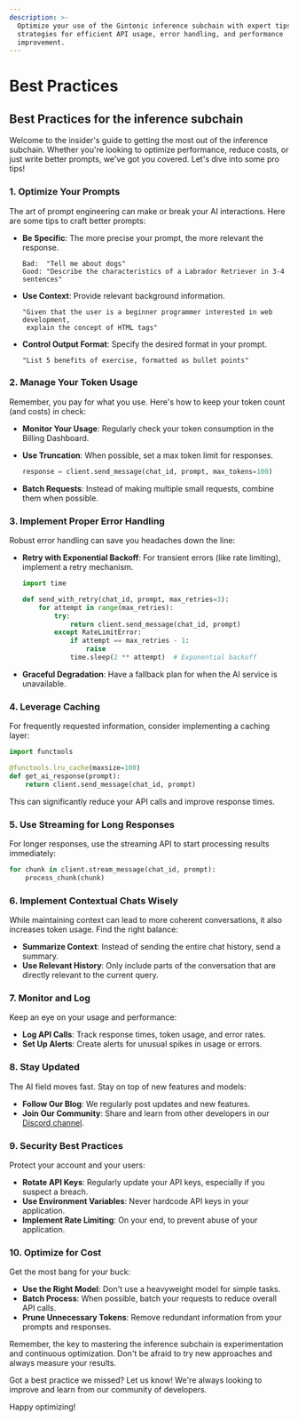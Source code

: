 ```yaml
---
description: >-
  Optimize your use of the Gintonic inference subchain with expert tips. Learn
  strategies for efficient API usage, error handling, and performance
  improvement.
---
```


# Best Practices

## Best Practices for the inference subchain

Welcome to the insider's guide to getting the most out of the inference subchain. Whether you're looking to optimize performance, reduce costs, or just write better prompts, we've got you covered. Let's dive into some pro tips!

### 1. Optimize Your Prompts

The art of prompt engineering can make or break your AI interactions. Here are some tips to craft better prompts:

*   **Be Specific**: The more precise your prompt, the more relevant the response.

    ```
    Bad:  "Tell me about dogs"
    Good: "Describe the characteristics of a Labrador Retriever in 3-4 sentences"
    ```
*   **Use Context**: Provide relevant background information.

    ```
    "Given that the user is a beginner programmer interested in web development, 
     explain the concept of HTML tags"
    ```
*   **Control Output Format**: Specify the desired format in your prompt.

    ```
    "List 5 benefits of exercise, formatted as bullet points"
    ```

### 2. Manage Your Token Usage

Remember, you pay for what you use. Here's how to keep your token count (and costs) in check:

* **Monitor Your Usage**: Regularly check your token consumption in the Billing Dashboard.
*   **Use Truncation**: When possible, set a max token limit for responses.

    ```python
    response = client.send_message(chat_id, prompt, max_tokens=100)
    ```
* **Batch Requests**: Instead of making multiple small requests, combine them when possible.

### 3. Implement Proper Error Handling

Robust error handling can save you headaches down the line:

*   **Retry with Exponential Backoff**: For transient errors (like rate limiting), implement a retry mechanism.

    ```python
    import time

    def send_with_retry(chat_id, prompt, max_retries=3):
        for attempt in range(max_retries):
            try:
                return client.send_message(chat_id, prompt)
            except RateLimitError:
                if attempt == max_retries - 1:
                    raise
                time.sleep(2 ** attempt)  # Exponential backoff
    ```
* **Graceful Degradation**: Have a fallback plan for when the AI service is unavailable.

### 4. Leverage Caching

For frequently requested information, consider implementing a caching layer:

```python
import functools

@functools.lru_cache(maxsize=100)
def get_ai_response(prompt):
    return client.send_message(chat_id, prompt)
```

This can significantly reduce your API calls and improve response times.

### 5. Use Streaming for Long Responses

For longer responses, use the streaming API to start processing results immediately:

```python
for chunk in client.stream_message(chat_id, prompt):
    process_chunk(chunk)
```

### 6. Implement Contextual Chats Wisely

While maintaining context can lead to more coherent conversations, it also increases token usage. Find the right balance:

* **Summarize Context**: Instead of sending the entire chat history, send a summary.
* **Use Relevant History**: Only include parts of the conversation that are directly relevant to the current query.

### 7. Monitor and Log

Keep an eye on your usage and performance:

* **Log API Calls**: Track response times, token usage, and error rates.
* **Set Up Alerts**: Create alerts for unusual spikes in usage or errors.

### 8. Stay Updated

The AI field moves fast. Stay on top of new features and models:

* **Follow Our Blog**: We regularly post updates and new features.
* **Join Our Community**: Share and learn from other developers in our [Discord channel](https://discord.gg/hm6PYe5W).

### 9. Security Best Practices

Protect your account and your users:

* **Rotate API Keys**: Regularly update your API keys, especially if you suspect a breach.
* **Use Environment Variables**: Never hardcode API keys in your application.
* **Implement Rate Limiting**: On your end, to prevent abuse of your application.

### 10. Optimize for Cost

Get the most bang for your buck:

* **Use the Right Model**: Don't use a heavyweight model for simple tasks.
* **Batch Process**: When possible, batch your requests to reduce overall API calls.
* **Prune Unnecessary Tokens**: Remove redundant information from your prompts and responses.

Remember, the key to mastering the inference subchain is experimentation and continuous optimization. Don't be afraid to try new approaches and always measure your results.

Got a best practice we missed? Let us know! We're always looking to improve and learn from our community of developers.

Happy optimizing!
